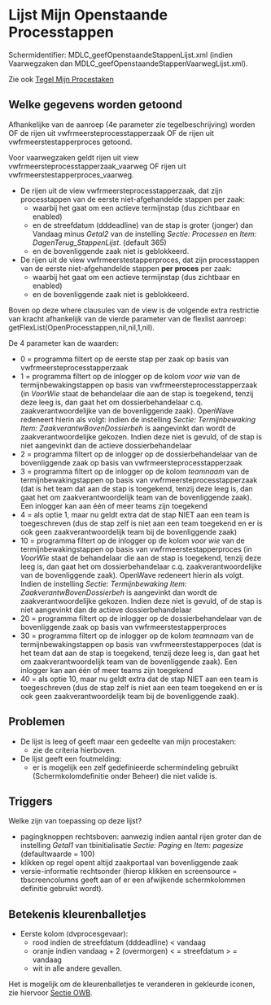 # Lijst Mijn Openstaande Processtappen

Schermidentifier: MDLC_geefOpenstaandeStappenLijst.xml (indien Vaarwegzaken dan MDLC_geefOpenstaandeStappenVaarwegLijst.xml).

Zie ook [Tegel Mijn Procestaken](tegel_mijn_procestaken.md)

## Welke gegevens worden getoond

Afhankelijke van de aanroep (4e parameter zie tegelbeschrijving) worden OF de rijen uit vwfrmeersteprocesstapperzaak OF de rijen uit vwfrmeerstestapperproces getoond.

Voor vaarwegzaken geldt rijen uit view vwfrmeersteprocesstapperzaak_vaarweg OF rijen uit vwfrmeerstestapperproces_vaarweg.

- De rijen uit de view vwfrmeersteprocesstapperzaak, dat zijn processtappen van de eerste niet-afgehandelde stappen per zaak:
  - waarbij het gaat om een actieve termijnstap (dus zichtbaar en enabled)
  - en de streefdatum (dddeadline) van de stap is groter (jonger) dan Vandaag minus _Getal2_ van de instelling _Sectie: Processen_ en _Item: DagenTerug_StappenLijst_. (default 365)
  - en de bovenliggende zaak niet is geblokkeerd.
- De rijen uit de view vwfrmeerstestapperproces, dat zijn processtappen van de eerste niet-afgehandelde stappen **per proces** per zaak:
  - waarbij het gaat om een actieve termijnstap (dus zichtbaar en enabled)
  - en de bovenliggende zaak niet is geblokkeerd.

Boven op deze where clausules van de view is de volgende extra restrictie van kracht afhankelijk van de vierde parameter van de flexlist aanroep:
getFlexList(OpenProcesstappen,nil,nil,1,nil).

De 4 parameter kan de waarden:

- 0 = programma filtert op de eerste stap per zaak op basis van vwfrmeersteprocesstapperzaak
- 1 = programma filtert op de inlogger op de kolom _voor wie_ van de termijnbewakingstappen op basis van vwfrmeersteprocesstapperzaak (in _VoorWie_ staat de behandelaar die aan de stap is toegekend, tenzij deze leeg is, dan gaat het om dossierbehandelaar c.q. zaakverantwoordelijke van de bovenliggende zaak). OpenWave redeneert hierin als volgt: indien de instelling _Sectie: Termijnbewaking Item: ZaakverantwBovenDossierbeh_ is aangevinkt dan wordt de zaakverantwoordelijke gekozen. Indien deze niet is gevuld, of de stap is niet aangevinkt dan de actieve dossierbehandelaar
- 2 = programma filtert op de inlogger op de dossierbehandelaar van de bovenliggende zaak op basis van vwfrmeersteprocesstapperzaak
- 3 = programma filtert op de inlogger op de kolom _teamnaam_ van de termijnbewakingstappen op basis van vwfrmeersteprocesstapperzaak (dat is het team dat aan de stap is toegekend, tenzij deze leeg is, dan gaat het om zaakverantwoordelijk team van de bovenliggende zaak). Een inlogger kan aan één of meer teams zijn toegekend
- 4 = als optie 1, maar nu geldt extra dat de stap NIET aan een team is toegeschreven (dus de stap zelf is niet aan een team toegekend en er is ook geen zaakverantwoordelijk team bij de bovenliggende zaak)
- 10 = programma filtert op de inlogger op de kolom _voor wie_ van de termijnbewakingstappen op basis van vwfrmeerstestapperproces (in _VoorWie_ staat de behandelaar die aan de stap is toegekend, tenzij deze leeg is, dan gaat het om dossierbehandelaar c.q. zaakverantwoordelijke van de bovenliggende zaak). OpenWave redeneert hierin als volgt. Indien de instelling _Sectie: Termijnbewaking Item: ZaakverantwBovenDossierbeh_ is aangevinkt dan wordt de zaakverantwoordelijke gekozen. Indien deze niet is gevuld, of de stap is niet aangevinkt dan de actieve dossierbehandelaar
- 20 = programma filtert op de inlogger op de dossierbehandelaar van de bovenliggende zaak op basis van vwfrmeerstestapperproces
- 30 = programma filtert op de inlogger op de kolom _teamnaam_ van de termijnbewakingstappen op basis van vwfrmeerstestapperpoces (dat is het team dat aan de stap is toegekend, tenzij deze leeg is, dan gaat het om zaakverantwoordelijk team van de bovenliggende zaak). Een inlogger kan aan één of meer teams zijn toegekend
- 40 = als optie 10, maar nu geldt extra dat de stap NIET aan een team is toegeschreven (dus de stap zelf is niet aan een team toegekend en er is ook geen zaakverantwoordelijk team bij de bovenliggende zaak).

## Problemen

- De lijst is leeg of geeft maar een gedeelte van mijn procestaken:
  - zie de criteria hierboven.
- De lijst geeft een foutmelding:
  - er is mogelijk een zelf gedefinieerde schermindeling gebruikt (Schermkolomdefinitie onder Beheer) die niet valide is.

## Triggers

Welke zijn van toepassing op deze lijst?

- pagingknoppen rechtsboven: aanwezig indien aantal rijen groter dan de instelling _Getal1_ van tbinitialisatie _Sectie: Paging_ en _Item: pagesize_ (defaultwaarde = 100)
- klikken op regel opent altijd zaakportaal van bovenliggende zaak
- versie-informatie rechtsonder (hierop klikken en screensource = tbscreencolumns geeft aan of er een afwijkende schermkolommen definitie gebruikt wordt).

## Betekenis kleurenballetjes

- Eerste kolom (dvprocesgevaar):
  - rood indien de streefdatum (dddeadline) < vandaag
  - oranje indien vandaag + 2 (overmorgen) < = streefdatum > = vandaag
  - wit in alle andere gevallen.

Het is mogelijk om de kleurenballetjes te veranderen in gekleurde iconen, zie hiervoor [Sectie OWB](../../../../instellen_inrichten/configuratie/sectie_owb.md).
